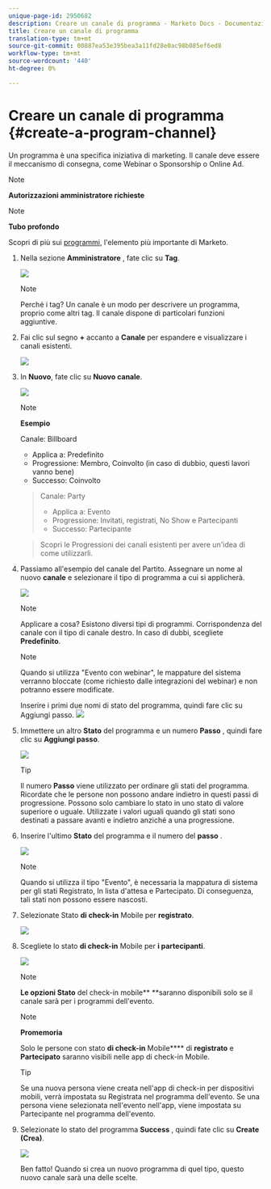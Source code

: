 ```yaml
---
unique-page-id: 2950682
description: Creare un canale di programma - Marketo Docs - Documentazione di prodotto
title: Creare un canale di programma
translation-type: tm+mt
source-git-commit: 00887ea53e395bea3a11fd28e0ac98b085ef6ed8
workflow-type: tm+mt
source-wordcount: '440'
ht-degree: 0%

---
```



# Creare un canale di programma {#create-a-program-channel}

Un programma è una specifica iniziativa di marketing. Il canale deve essere il meccanismo di consegna, come Webinar o Sponsorship o Online Ad.

>[!NOTE]
>
>**Autorizzazioni amministratore richieste**

>[!NOTE]
>
>**Tubo profondo**
>
>Scopri di più sui [programmi](http://docs.marketo.com/display/docs/programs), l&#39;elemento più importante di Marketo.

1. Nella sezione **Amministratore** , fate clic su **Tag**.

   ![](assets/image2014-9-24-12-3a57-3a27.png)

   >[!NOTE]
   >
   >Perché i tag? Un canale è un modo per descrivere un programma, proprio come altri tag. Il canale dispone di particolari funzioni aggiuntive.

1. Fai clic sul segno **+** accanto a **Canale** per espandere e visualizzare i canali esistenti.

   ![](assets/image2014-9-24-12-3a58-3a33.png)

1. In **Nuovo**, fate clic su **Nuovo canale**.

   ![](assets/image2014-9-24-12-3a58-3a53.png)

   >[!NOTE]
   >
   >**Esempio**
   >
   >
   >Canale: Billboard
   >
   >    
   >    
   >    * Applica a: Predefinito
   >    * Progressione: Membro, Coinvolto (in caso di dubbio, questi lavori vanno bene)
   >    * Successo: Coinvolto

   >    
   >    
   >Canale: Party
   >
   >    
   >    
   >    * Applica a: Evento
   >    * Progressione: Invitati, registrati, No Show e Partecipanti
   >    * Successo: Partecipante

   >    
   >    
   >Scopri le Progressioni dei canali esistenti per avere un&#39;idea di come utilizzarli.

1. Passiamo all&#39;esempio del canale del Partito. Assegnare un nome al nuovo **canale** e selezionare il tipo di programma a cui si applicherà.

   ![](assets/image2014-9-24-13-3a0-3a17.png)

   >[!NOTE]
   >
   >Applicare a cosa? Esistono diversi tipi di programmi. Corrispondenza del canale con il tipo di canale destro. In caso di dubbi, scegliete **Predefinito**.

   >[!NOTE]
   >
   >Quando si utilizza &quot;Evento con webinar&quot;, le mappature del sistema verranno bloccate (come richiesto dalle integrazioni del webinar) e non potranno essere modificate.

   Inserire i primi due nomi di stato del programma, quindi fare clic su Aggiungi passo.
   ![](assets/image2014-9-24-15-3a37-3a0.png)

1. Immettere un altro **Stato** del programma e un numero **Passo** , quindi fare clic su **Aggiungi passo**.

   ![](assets/image2014-9-24-15-3a37-3a30.png)

   >[!TIP]
   >
   >Il numero **Passo** viene utilizzato per ordinare gli stati del programma. Ricordate che le persone non possono andare indietro in questi passi di progressione. Possono solo cambiare lo stato in uno stato di valore superiore o uguale. Utilizzate i valori uguali quando gli stati sono destinati a passare avanti e indietro anziché a una progressione.

1. Inserire l&#39;ultimo **Stato** del programma e il numero del **passo** .

   ![](assets/image2014-9-24-15-3a39-3a15.png)

   >[!NOTE]
   >
   >Quando si utilizza il tipo &quot;Evento&quot;, è necessaria la mappatura di sistema per gli stati Registrato, In lista d&#39;attesa e Partecipato. Di conseguenza, tali stati non possono essere nascosti.

1. Selezionate Stato **di check-in** Mobile per **registrato**.

   ![](assets/image2014-9-24-15-3a39-3a43.png)

1. Scegliete lo stato **di check-in** Mobile per **i partecipanti**.

   ![](assets/image2014-9-24-15-3a40-3a21.png)

   >[!NOTE]
   >
   >**Le opzioni Stato** del check-in mobile** **saranno disponibili solo se il canale sarà per i programmi dell&#39;evento.

   >[!NOTE]
   >
   >**Promemoria**
   >
   >
   >Solo le persone con stato **di check-in** Mobile**** di **registrato** e **Partecipato** saranno visibili nelle app di check-in [](http://docs.marketo.com/display/docs/events)Mobile.

   >[!TIP]
   >
   >Se una nuova persona viene creata nell&#39;app di check-in per dispositivi mobili, verrà impostata su Registrata nel programma dell&#39;evento. Se una persona viene selezionata nell&#39;evento nell&#39;app, viene impostata su Partecipante nel programma dell&#39;evento.

1. Selezionate lo stato del programma **Success** , quindi fate clic su **Create (Crea)**.

   ![](assets/image2014-9-24-15-3a42-3a54.png)

   Ben fatto! Quando si crea un nuovo programma di quel tipo, questo nuovo canale sarà una delle scelte.

